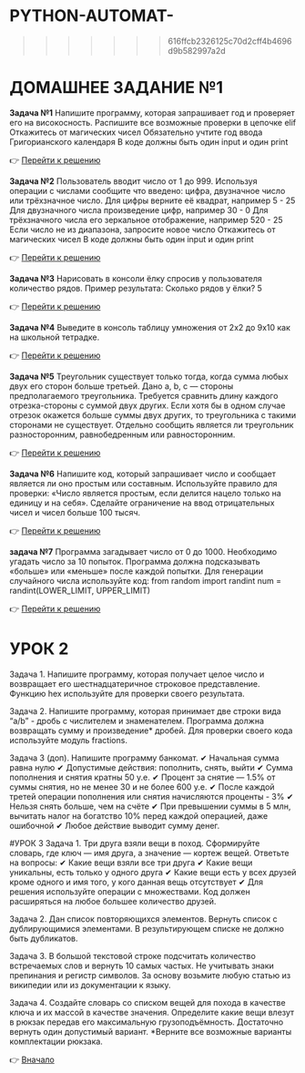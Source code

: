 <a id="return"></a>

# PYTHON-AUTOMAT-
>>>>>>> 616ffcb2326125c70d2cff4b4696d9b582997a2d
# ДОМАШНЕЕ ЗАДАНИЕ №1
**Задача №1**
Напишите программу, которая запрашивает год и проверяет его на високосность.
Распишите все возможные проверки в цепочке elif
Откажитесь от магических чисел
Обязательно учтите год ввода Григорианского календаря
В коде должны быть один input и один print

:point_right: [Перейти к решению](https://github.com/NatalyaKregel/PYTHON-AUTOMAT-/blob/master/homework_1/task_1.py "Открыть")

**Задача №2**
Пользователь вводит число от 1 до 999. Используя операции с числами
сообщите что введено: цифра, двузначное число или трёхзначное число.
Для цифры верните её квадрат, например 5 - 25
Для двузначного числа произведение цифр, например 30 - 0
Для трёхзначного числа его зеркальное отображение, например 520 - 25
Если число не из диапазона, запросите новое число
Откажитесь от магических чисел
В коде должны быть один input и один print

:point_right: [Перейти к решению](https://github.com/NatalyaKregel/PYTHON-AUTOMAT-/blob/master/homework_1/task_2.py "Открыть")

**Задача №3**
Нарисовать в консоли ёлку спросив
у пользователя количество рядов.
Пример результата:
Сколько рядов у ёлки? 5

:point_right: [Перейти к решению](https://github.com/NatalyaKregel/PYTHON-AUTOMAT-/blob/master/homework_1/task_3.py "Открыть")

**Задача №4**
Выведите в консоль таблицу умножения от 2х2 до 9х10 как на школьной тетрадке.

:point_right: [Перейти к решению](https://github.com/NatalyaKregel/PYTHON-AUTOMAT-/blob/master/homework_1/task_4.py "Открыть")

**Задача №5**
Треугольник существует только тогда, когда сумма любых двух его сторон больше третьей. Дано a, b, c —
стороны предполагаемого треугольника. Требуется сравнить длину каждого отрезка-стороны с суммой
двух других. Если хотя бы в одном случае отрезок окажется больше суммы двух других, то треугольника
с такими сторонами не существует. Отдельно сообщить является ли треугольник разносторонним,
равнобедренным или равносторонним.

:point_right: [Перейти к решению](https://github.com/NatalyaKregel/PYTHON-AUTOMAT-/blob/master/homework_1/task_5.py "Открыть")

**Задача №6**
Напишите код, который запрашивает число и сообщает является ли оно простым или составным.
Используйте правило для проверки: «Число является простым, если делится нацело только на единицу
и на себя». Сделайте ограничение на ввод отрицательных чисел и чисел больше 100 тысяч.

:point_right: [Перейти к решению](https://github.com/NatalyaKregel/PYTHON-AUTOMAT-/blob/master/homework_1/task_6.py "Открыть")

**задача №7**
Программа загадывает число от 0 до 1000. Необходимо угадать число за 10 попыток. 
Программа должна подсказывать «больше» или «меньше» после каждой попытки. Для генерации случайного
числа используйте код:
from random import randint
num = randint(LOWER_LIMIT, UPPER_LIMIT) 

:point_right: [Перейти к решению](https://github.com/NatalyaKregel/PYTHON-AUTOMAT-/blob/master/homework_1/task_7.py "Открыть")

# УРОК 2
Задача 1. 
Напишите программу, которая получает целое число и возвращает его шестнадцатеричное строковое представление. Функцию hex используйте для проверки своего результата.

Задача 2. 
Напишите программу, которая принимает две строки вида “a/b” - дробь с числителем и знаменателем. 
Программа должна возвращать сумму и произведение* дробей. Для проверки своего кода используйте модуль fractions.

Задача 3 (доп).
Напишите программу банкомат.
✔ Начальная сумма равна нулю
✔ Допустимые действия: пополнить, снять, выйти
✔ Сумма пополнения и снятия кратны 50 у.е.
✔ Процент за снятие — 1.5% от суммы снятия, но не менее 30 и не более 600 у.е.
✔ После каждой третей операции пополнения или снятия начисляются проценты - 3%
✔ Нельзя снять больше, чем на счёте
✔ При превышении суммы в 5 млн, вычитать налог на богатство 10% перед каждой
операцией, даже ошибочной
✔ Любое действие выводит сумму денег.

#УРОК 3
Задача 1.
Три друга взяли вещи в поход. Сформируйте
словарь, где ключ — имя друга, а значение —
кортеж вещей. Ответьте на вопросы:
✔ Какие вещи взяли все три друга
✔ Какие вещи уникальны, есть только у одного друга
✔ Какие вещи есть у всех друзей кроме одного
и имя того, у кого данная вещь отсутствует
✔ Для решения используйте операции
с множествами. Код должен расширяться
на любое большее количество друзей.

Задача 2.
Дан список повторяющихся элементов. Вернуть список с дублирующимися элементами. В результирующем списке не должно быть дубликатов.

Задача 3.
В большой текстовой строке подсчитать количество встречаемых слов и вернуть 10 самых частых. Не учитывать знаки препинания и регистр символов. За основу возьмите любую статью из википедии или из документации к языку.

Задача 4.
Создайте словарь со списком вещей для похода в качестве ключа и их массой в качестве значения. Определите какие вещи влезут в рюкзак передав его максимальную грузоподъёмность. Достаточно вернуть один допустимый вариант.
*Верните все возможные варианты комплектации рюкзака.



:point_right: [Вначало](#return "Вернуться вначало")



